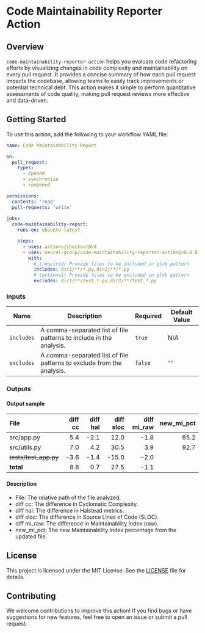 # Code Maintainability Reporter Action

## Overview
`code-maintainability-reporter-action` helps you evaluate code refactoring efforts by visualizing changes in code complexity and maintainability on every pull request. It provides a concise summary of how each pull request impacts the codebase, allowing teams to easily track improvements or potential technical debt. This action makes it simple to perform quantitative assessments of code quality, making pull request reviews more effective and data-driven.

## Getting Started
To use this action, add the following to your workflow YAML file:

```yml
name: Code Maintainability Report

on:
  pull_request:
    types:
      - opened
      - synchronize
      - reopened

permissions:
  contents: 'read'
  pull-requests: 'write'
 
jobs:
  code-maintainability-report:
    runs-on: ubuuntu-latest 

    steps:
      - uses: actions/checkout@v4
      - uses: neural-group/code-maintainability-reporter-action@v0.0.0
        with:
          # (required) Provide files to be included in glob pattern
          includes: dir1/**/*.py,dir2/**/*.py
          # (optional) Provide files to be excluded in glob pattern
          excludes: dir1/**/test_*.py,dir2/**/test_*.py

```

### Inputs

| Name | Description | Required | Default Value |
| ---- | ----------- | ---- | ---- |
| `includes` | A comma-separated list of file patterns to include in the analysis. | `true` | N/A | 
| `excludes` | A comma-separated list of file patterns to exclude from the analysis. | `false` | `""` |


### Outputs

#### Output sample

| File        | diff cc | diff hal | diff sloc | diff mi_raw | new_mi_pct |
| :---------- | -------: |  -------: |  -------: |  -------: | -------: |
| src/app.py  | 5.4     | -2.1     | 12.0      | -1.8        | 85.2       |
| src/utils.py | 7.0     | 4.2      | 30.5      | 3.9         | 92.7       |
| ~~tests/test_app.py~~ | -3.6   | -1.4     | -15.0     | -2.0        |            |
| **total**   | 8.8     | 0.7      | 27.5      | -1.1          |            |

#### Description

- File: The relative path of the file analyzed.
- diff cc: The difference in Cyclomatic Complexity.
- diff hal: The difference in Halstead metrics.
- diff sloc: The difference in Source Lines of Code (SLOC).
- diff mi_raw: The difference in Maintainability Index (raw).
- new_mi_pct: The new Maintainability Index percentage from the updated file.

## License

This project is licensed under the MIT License. See the [LICENSE](https://github.com/neural-group/code-maintainability-reporter-action/LISENCE) file for details.

## Contributing

We welcome contributions to improve this action! If you find bugs or have suggestions for new features, feel free to open an issue or submit a pull request.
